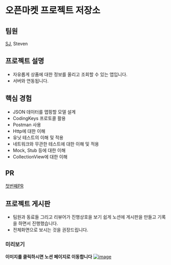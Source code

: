 # 오픈마켓 프로젝트 저장소

## 팀원
[SJ](https://github.com/SoKoooool), Steven

## 프로젝트 설명
- 자유롭게 상품에 대한 정보를 올리고 조회할 수 있는 앱입니다.
- 서버와 연동됩니다.

## 핵심 경험
- JSON 데이터를 맵핑할 모델 설계
- CodingKeys 프로토콜 활용
- Postman 사용
- Http에 대한 이해
- 유닛 테스트의 이해 및 적용
- 네트워크와 무관한 테스트에 대한 이해 및 적용
- Mock, Stub 등에 대한 이해
- CollectionView에 대한 이해

## PR
[첫번째PR](https://github.com/yagom-academy/ios-open-market/pull/22)

## 프로젝트 게시판
- 팀원과 동료들 그리고 리뷰어가 진행상호을 보기 쉽게 노션에 게시판을 만들고 기록을 하면서 진행했습니다.
- 전체화면으로 보시는 것을 권장드립니다.

### 미리보기
**이미지를 클릭하시면 노션 페이지로 이동합니다**
[![image](https://user-images.githubusercontent.com/35272802/131096402-470cb3a0-330d-4347-8a00-2ef07101509e.png)](https://stevenkim18.notion.site/6f35e20e072246dca5fb10b62827ee6a)



